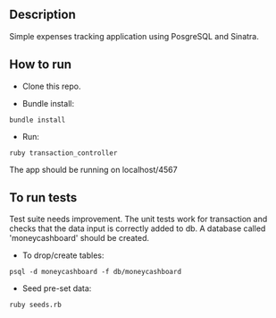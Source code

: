 ## Description

Simple expenses tracking application using PosgreSQL and Sinatra.

## How to run

- Clone this repo.

- Bundle install:
```
bundle install
```
- Run:
```
ruby transaction_controller
```

The app should be running on localhost/4567

## To run tests

Test suite needs improvement. The unit tests work for transaction and checks that the data input is correctly added to db.
A database called 'moneycashboard' should be created.

- To drop/create tables:
```
psql -d moneycashboard -f db/moneycashboard
```

- Seed pre-set data:
```
ruby seeds.rb
```
